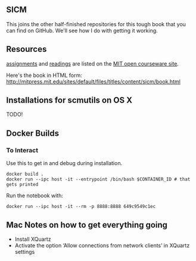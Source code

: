 ## SICM

This joins the other half-finished repositories for this tough book that you can find on GitHub. We'll see how I do with getting it working.

## Resources

[assignments](http://ocw.mit.edu/courses/earth-atmospheric-and-planetary-sciences/12-620j-classical-mechanics-a-computational-approach-fall-2008/assignments/) and [readings](http://ocw.mit.edu/courses/earth-atmospheric-and-planetary-sciences/12-620j-classical-mechanics-a-computational-approach-fall-2008/readings/) are listed on the [MIT open courseware site](http://ocw.mit.edu/courses/earth-atmospheric-and-planetary-sciences/12-620j-classical-mechanics-a-computational-approach-fall-2008/index.htm).

Here's the book in HTML form: http://mitpress.mit.edu/sites/default/files/titles/content/sicm/book.html

## Installations for scmutils on OS X

TODO!

## Docker Builds

### To Interact

Use this to get in and debug during installation.

```
docker build .
docker run --ipc host -it --entrypoint /bin/bash $CONTAINER_ID # that gets printed
```

Run the notebook with:
```
docker run --ipc host -it --rm -p 8888:8888 649c9549c1ec
```

## Mac Notes on how to get everything going

- Install XQuartz
- Activate the option ‘Allow connections from network clients’ in XQuartz settings
